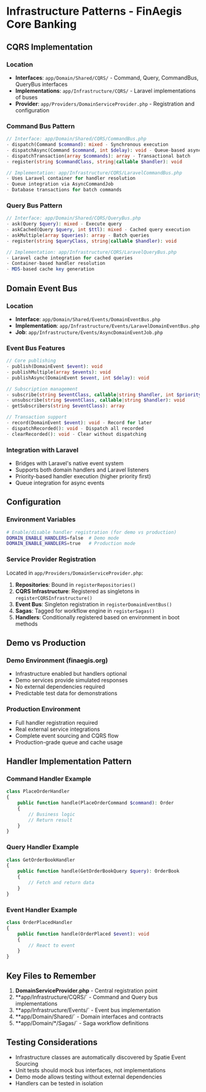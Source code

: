 # Infrastructure Patterns - FinAegis Core Banking

## CQRS Implementation

### Location
- **Interfaces**: `app/Domain/Shared/CQRS/` - Command, Query, CommandBus, QueryBus interfaces
- **Implementations**: `app/Infrastructure/CQRS/` - Laravel implementations of buses
- **Provider**: `app/Providers/DomainServiceProvider.php` - Registration and configuration

### Command Bus Pattern
```php
// Interface: app/Domain/Shared/CQRS/CommandBus.php
- dispatch(Command $command): mixed - Synchronous execution
- dispatchAsync(Command $command, int $delay): void - Queue-based async
- dispatchTransaction(array $commands): array - Transactional batch
- register(string $commandClass, string|callable $handler): void

// Implementation: app/Infrastructure/CQRS/LaravelCommandBus.php
- Uses Laravel container for handler resolution
- Queue integration via AsyncCommandJob
- Database transactions for batch commands
```

### Query Bus Pattern
```php
// Interface: app/Domain/Shared/CQRS/QueryBus.php
- ask(Query $query): mixed - Execute query
- askCached(Query $query, int $ttl): mixed - Cached query execution
- askMultiple(array $queries): array - Batch queries
- register(string $queryClass, string|callable $handler): void

// Implementation: app/Infrastructure/CQRS/LaravelQueryBus.php
- Laravel cache integration for cached queries
- Container-based handler resolution
- MD5-based cache key generation
```

## Domain Event Bus

### Location
- **Interface**: `app/Domain/Shared/Events/DomainEventBus.php`
- **Implementation**: `app/Infrastructure/Events/LaravelDomainEventBus.php`
- **Job**: `app/Infrastructure/Events/AsyncDomainEventJob.php`

### Event Bus Features
```php
// Core publishing
- publish(DomainEvent $event): void
- publishMultiple(array $events): void
- publishAsync(DomainEvent $event, int $delay): void

// Subscription management
- subscribe(string $eventClass, callable|string $handler, int $priority): void
- unsubscribe(string $eventClass, callable|string $handler): void
- getSubscribers(string $eventClass): array

// Transaction support
- record(DomainEvent $event): void - Record for later
- dispatchRecorded(): void - Dispatch all recorded
- clearRecorded(): void - Clear without dispatching
```

### Integration with Laravel
- Bridges with Laravel's native event system
- Supports both domain handlers and Laravel listeners
- Priority-based handler execution (higher priority first)
- Queue integration for async events

## Configuration

### Environment Variables
```bash
# Enable/disable handler registration (for demo vs production)
DOMAIN_ENABLE_HANDLERS=false  # Demo mode
DOMAIN_ENABLE_HANDLERS=true   # Production mode
```

### Service Provider Registration
Located in `app/Providers/DomainServiceProvider.php`:

1. **Repositories**: Bound in `registerRepositories()`
2. **CQRS Infrastructure**: Registered as singletons in `registerCQRSInfrastructure()`
3. **Event Bus**: Singleton registration in `registerDomainEventBus()`
4. **Sagas**: Tagged for workflow engine in `registerSagas()`
5. **Handlers**: Conditionally registered based on environment in boot methods

## Demo vs Production

### Demo Environment (finaegis.org)
- Infrastructure enabled but handlers optional
- Demo services provide simulated responses
- No external dependencies required
- Predictable test data for demonstrations

### Production Environment
- Full handler registration required
- Real external service integrations
- Complete event sourcing and CQRS flow
- Production-grade queue and cache usage

## Handler Implementation Pattern

### Command Handler Example
```php
class PlaceOrderHandler
{
    public function handle(PlaceOrderCommand $command): Order
    {
        // Business logic
        // Return result
    }
}
```

### Query Handler Example
```php
class GetOrderBookHandler
{
    public function handle(GetOrderBookQuery $query): OrderBook
    {
        // Fetch and return data
    }
}
```

### Event Handler Example
```php
class OrderPlacedHandler
{
    public function handle(OrderPlaced $event): void
    {
        // React to event
    }
}
```

## Key Files to Remember

1. **DomainServiceProvider.php** - Central registration point
2. **app/Infrastructure/CQRS/` - Command and Query bus implementations
3. **app/Infrastructure/Events/` - Event bus implementation
4. **app/Domain/Shared/` - Domain interfaces and contracts
5. **app/Domain/*/Sagas/` - Saga workflow definitions

## Testing Considerations

- Infrastructure classes are automatically discovered by Spatie Event Sourcing
- Unit tests should mock bus interfaces, not implementations
- Demo mode allows testing without external dependencies
- Handlers can be tested in isolation